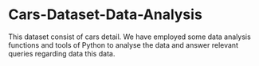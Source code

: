 # Cars-Dataset-Data-Analysis

This dataset consist of cars detail. We have employed some data analysis functions and tools of Python to analyse the data and answer relevant queries regarding data this data.
